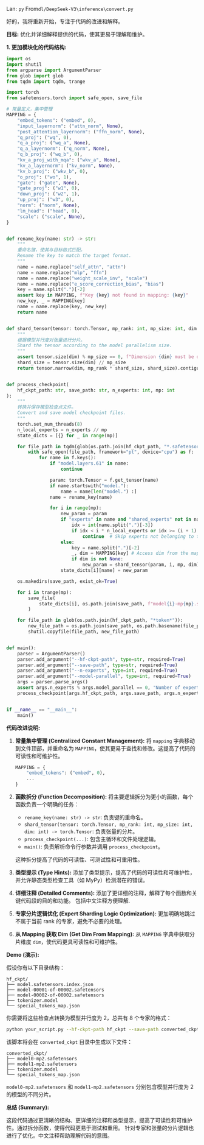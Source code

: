 Lan: `py` From`dl/DeepSeek-V3\inference\convert.py`

好的，我将重新开始，专注于代码的改进和解释。

**目标:** 优化并详细解释提供的代码，使其更易于理解和维护。

**1. 更加模块化的代码结构:**

```python
import os
import shutil
from argparse import ArgumentParser
from glob import glob
from tqdm import tqdm, trange

import torch
from safetensors.torch import safe_open, save_file

# 常量定义，集中管理
MAPPING = {
    "embed_tokens": ("embed", 0),
    "input_layernorm": ("attn_norm", None),
    "post_attention_layernorm": ("ffn_norm", None),
    "q_proj": ("wq", 0),
    "q_a_proj": ("wq_a", None),
    "q_a_layernorm": ("q_norm", None),
    "q_b_proj": ("wq_b", 0),
    "kv_a_proj_with_mqa": ("wkv_a", None),
    "kv_a_layernorm": ("kv_norm", None),
    "kv_b_proj": ("wkv_b", 0),
    "o_proj": ("wo", 1),
    "gate": ("gate", None),
    "gate_proj": ("w1", 0),
    "down_proj": ("w2", 1),
    "up_proj": ("w3", 0),
    "norm": ("norm", None),
    "lm_head": ("head", 0),
    "scale": ("scale", None),
}


def rename_key(name: str) -> str:
    """
    重命名键，使其与目标格式匹配。
    Rename the key to match the target format.
    """
    name = name.replace("self_attn", "attn")
    name = name.replace("mlp", "ffn")
    name = name.replace("weight_scale_inv", "scale")
    name = name.replace("e_score_correction_bias", "bias")
    key = name.split(".")[-2]
    assert key in MAPPING, f"Key {key} not found in mapping: {key}"
    new_key, _ = MAPPING[key]
    name = name.replace(key, new_key)
    return name


def shard_tensor(tensor: torch.Tensor, mp_rank: int, mp_size: int, dim: int) -> torch.Tensor:
    """
    根据模型并行度对张量进行分片。
    Shard the tensor according to the model parallelism size.
    """
    assert tensor.size(dim) % mp_size == 0, f"Dimension {dim} must be divisible by {mp_size}"
    shard_size = tensor.size(dim) // mp_size
    return tensor.narrow(dim, mp_rank * shard_size, shard_size).contiguous()


def process_checkpoint(
    hf_ckpt_path: str, save_path: str, n_experts: int, mp: int
):
    """
    转换并保存模型检查点文件。
    Convert and save model checkpoint files.
    """
    torch.set_num_threads(8)
    n_local_experts = n_experts // mp
    state_dicts = [{} for _ in range(mp)]

    for file_path in tqdm(glob(os.path.join(hf_ckpt_path, "*.safetensors"))):
        with safe_open(file_path, framework="pt", device="cpu") as f:
            for name in f.keys():
                if "model.layers.61" in name:
                    continue

                param: torch.Tensor = f.get_tensor(name)
                if name.startswith("model."):
                    name = name[len("model.") :]
                name = rename_key(name)

                for i in range(mp):
                    new_param = param
                    if "experts" in name and "shared_experts" not in name:
                        idx = int(name.split(".")[-3])
                        if idx < i * n_local_experts or idx >= (i + 1) * n_local_experts:
                            continue  # Skip experts not belonging to this rank
                    else:
                        key = name.split(".")[-2]
                        _, dim = MAPPING[key] # Access dim from the mapping
                        if dim is not None:
                            new_param = shard_tensor(param, i, mp, dim)
                    state_dicts[i][name] = new_param

    os.makedirs(save_path, exist_ok=True)

    for i in trange(mp):
        save_file(
            state_dicts[i], os.path.join(save_path, f"model{i}-mp{mp}.safetensors")
        )

    for file_path in glob(os.path.join(hf_ckpt_path, "*token*")):
        new_file_path = os.path.join(save_path, os.path.basename(file_path))
        shutil.copyfile(file_path, new_file_path)


def main():
    parser = ArgumentParser()
    parser.add_argument("--hf-ckpt-path", type=str, required=True)
    parser.add_argument("--save-path", type=str, required=True)
    parser.add_argument("--n-experts", type=int, required=True)
    parser.add_argument("--model-parallel", type=int, required=True)
    args = parser.parse_args()
    assert args.n_experts % args.model_parallel == 0, "Number of experts must be divisible by model parallelism"
    process_checkpoint(args.hf_ckpt_path, args.save_path, args.n_experts, args.model_parallel)


if __name__ == "__main__":
    main()
```

**代码改进说明:**

1.  **常量集中管理 (Centralized Constant Management):**  将 `mapping` 字典移动到文件顶部，并重命名为 `MAPPING`，使其更易于查找和修改。这提高了代码的可读性和可维护性。

    ```python
    MAPPING = {
        "embed_tokens": ("embed", 0),
        ...
    }
    ```

2.  **函数拆分 (Function Decomposition):**  将主要逻辑拆分为更小的函数，每个函数负责一个明确的任务：
    *   `rename_key(name: str) -> str`: 负责键的重命名。
    *   `shard_tensor(tensor: torch.Tensor, mp_rank: int, mp_size: int, dim: int) -> torch.Tensor`: 负责张量的分片。
    *   `process_checkpoint(...)`:  包含主循环和文件处理逻辑。
    *   `main()`: 负责解析命令行参数并调用 `process_checkpoint`。

    这种拆分提高了代码的可读性、可测试性和可重用性。

3.  **类型提示 (Type Hints):** 添加了类型提示，提高了代码的可读性和可维护性，并允许静态类型检查工具（如 MyPy）检测潜在的错误。

4.  **详细注释 (Detailed Comments):**  添加了更详细的注释，解释了每个函数和关键代码段的目的和功能。 包括中文注释方便理解.

5.  **专家分片逻辑优化 (Expert Sharding Logic Optimization):** 更加明确地跳过不属于当前 rank 的专家，避免不必要的处理。

6.  **从 Mapping 获取 Dim (Get Dim From Mapping):** 从 `MAPPING` 字典中获取分片维度 `dim`，使代码更具可读性和可维护性。

**Demo (演示):**

假设你有以下目录结构：

```
hf_ckpt/
├── model.safetensors.index.json
├── model-00001-of-00002.safetensors
├── model-00002-of-00002.safetensors
├── tokenizer.model
└── special_tokens_map.json
```

你需要将这些检查点转换为模型并行度为 2，总共有 8 个专家的格式：

```bash
python your_script.py --hf-ckpt-path hf_ckpt --save-path converted_ckpt --n-experts 8 --model-parallel 2
```

该脚本将会在 `converted_ckpt` 目录中生成以下文件：

```
converted_ckpt/
├── model0-mp2.safetensors
├── model1-mp2.safetensors
├── tokenizer.model
└── special_tokens_map.json
```

`model0-mp2.safetensors` 和 `model1-mp2.safetensors` 分别包含模型并行度为 2 的模型的不同分片。

**总结 (Summary):**

这段代码通过更清晰的结构、更详细的注释和类型提示，提高了可读性和可维护性。通过拆分函数，使得代码更易于测试和重用。 针对专家和张量的分片逻辑也进行了优化。中文注释帮助理解代码的意图。

